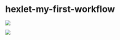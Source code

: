 # hexlet-my-first-workflow

<a href="https://codeclimate.com/github/DimasLukas/hexlet-my-first-workflow/maintainability"><img src="https://api.codeclimate.com/v1/badges/e618708c4ea0cd9fc1ed/maintainability" /></a>

<a href="https://codeclimate.com/github/DimasLukas/hexlet-my-first-workflow/test_coverage"><img src="https://api.codeclimate.com/v1/badges/e618708c4ea0cd9fc1ed/test_coverage" /></a>

